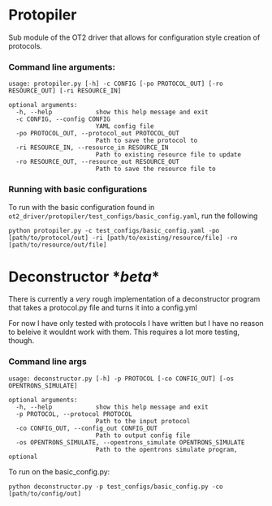 # Protopiler

Sub module of the OT2 driver that allows for configuration style creation of protocols.

### Command line arguments:
```
usage: protopiler.py [-h] -c CONFIG [-po PROTOCOL_OUT] [-ro RESOURCE_OUT] [-ri RESOURCE_IN]

optional arguments:
  -h, --help            show this help message and exit
  -c CONFIG, --config CONFIG
                        YAML config file
  -po PROTOCOL_OUT, --protocol_out PROTOCOL_OUT
                        Path to save the protocol to
  -ri RESOURCE_IN, --resource_in RESOURCE_IN
                        Path to existing resource file to update
  -ro RESOURCE_OUT, --resource_out RESOURCE_OUT
                        Path to save the resource file to

```

### Running with basic configurations
To run with the basic configuration found in `ot2_driver/protopiler/test_configs/basic_config.yaml`, run the following

```
python protopiler.py -c test_configs/basic_config.yaml -po [path/to/protocol/out] -ri [path/to/existing/resource/file] -ro [path/to/resource/out/file]
```

# Deconstructor \**beta*\*

There is currently a *very* rough implementation of a deconstructor program that takes a protocol.py file and turns it into a config.yml

For now I have only tested with protocols I have written but I have no reason to beleive it wouldnt work with them. This requires a lot more testing, though.

### Command line args

```
usage: deconstructor.py [-h] -p PROTOCOL [-co CONFIG_OUT] [-os OPENTRONS_SIMULATE]

optional arguments:
  -h, --help            show this help message and exit
  -p PROTOCOL, --protocol PROTOCOL
                        Path to the input protocol
  -co CONFIG_OUT, --config_out CONFIG_OUT
                        Path to output config file
  -os OPENTRONS_SIMULATE, --opentrons_simulate OPENTRONS_SIMULATE
                        Path to the opentrons simulate program, optional

```

To run on the basic_config.py:
```
python deconstructor.py -p test_configs/basic_config.py -co [path/to/config/out]
```
